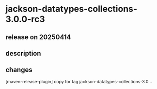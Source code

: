 # jackson-datatypes-collections-3.0.0-rc3

## release on 20250414

## description

## changes

[maven-release-plugin] copy for tag jackson-datatypes-collections-3.0…

